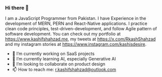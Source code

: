 ### Hi there 👋

I am a JavaScript Programmer from Pakistan. I have Experience in the development of MERN, PERN and React-Native applications. I practice clean code principles, test-driven-development, and follow Agile pattern of software development. You can check out my portfolio at https://www.kashifshahzad.me, my tweets at https://x.com/RkashShahzad and my instagram stories at https://www.instagram.com/kashisdesire.

- 🔭 I’m currently working on SaaS projects
- 🌱 I’m currently learning AI, especially Generative AI
- 👯 I’m looking to collaborate on product design
- 📫 How to reach me: r.kashifshahzad@outlook.com
